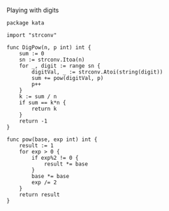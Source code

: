 Playing with digits

    package kata
    
    import "strconv"
    
    func DigPow(n, p int) int {
        sum := 0
        sn := strconv.Itoa(n)
        for _, digit := range sn {
            digitVal, _ := strconv.Atoi(string(digit))
            sum += pow(digitVal, p)
            p++
        }
        k := sum / n
        if sum == k*n {
            return k
        }
        return -1
    }
    
    func pow(base, exp int) int {
        result := 1
        for exp > 0 {
            if exp%2 != 0 {
                result *= base
            }
            base *= base
            exp /= 2
        }
        return result
    }

